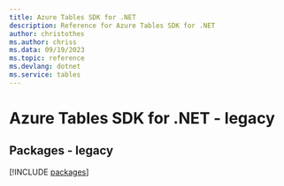 ```yaml
---
title: Azure Tables SDK for .NET
description: Reference for Azure Tables SDK for .NET
author: christothes
ms.author: chriss
ms.data: 09/19/2023
ms.topic: reference
ms.devlang: dotnet
ms.service: tables
---
```

# Azure Tables SDK for .NET - legacy
## Packages - legacy
[!INCLUDE [packages](tables-index.md)]